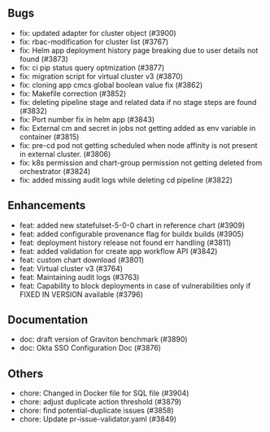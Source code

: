 ## Bugs
- fix: updated adapter for cluster object (#3900)
- fix: rbac-modification for cluster list (#3767)
- fix: Helm app deployment history page breaking due to user details not found (#3873)
- fix: ci pip status query optmization (#3877)
- fix: migration script for virtual cluster v3 (#3870)
- fix: cloning app cmcs global boolean value fix (#3862)
- fix: Makefile correction (#3852)
- fix: deleting pipeline stage and related data if no stage steps are found (#3832)
- fix: Port number fix in helm app (#3843)
- fix: External cm and secret in jobs not getting added as env variable in container (#3815)
- fix: pre-cd pod not getting scheduled when node affinity is not present in external cluster. (#3806)
- fix: k8s permission and chart-group permission not getting deleted from orchestrator (#3824)
- fix: added missing audit logs while deleting cd pipeline (#3822)
## Enhancements
- feat: added new statefulset-5-0-0 chart in reference chart  (#3909)
- feat: added configurable provenance flag for buildx builds (#3905)
- feat: deployment history release not found err handling (#3811)
- feat: added validation for create app workflow API (#3842)
- feat: custom chart download (#3801)
- feat: Virtual cluster v3 (#3764)
- feat: Maintaining audit logs (#3763)
- feat: Capability to block deployments in case of vulnerabilities only if FIXED IN VERSION available  (#3796)
## Documentation
- doc: draft version of Graviton benchmark (#3890)
- doc: Okta SSO Configuration Doc (#3876)
## Others
- chore: Changed in Docker file for SQL file (#3904)
- chore: adjust duplicate action threshold (#3879)
- chore: find potential-duplicate issues  (#3858)
- chore: Update pr-issue-validator.yaml (#3849)
